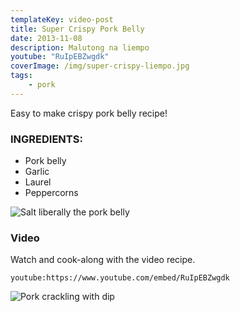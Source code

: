 ```yaml
---
templateKey: video-post
title: Super Crispy Pork Belly
date: 2013-11-08
description: Malutong na liempo
youtube: "RuIpEBZwgdk"
coverImage: /img/super-crispy-liempo.jpg
tags:
    - pork
---
```


Easy to make crispy pork belly recipe!

### INGREDIENTS:
* Pork belly
* Garlic
* Laurel
* Peppercorns

![Salt liberally the pork belly](/img/pork-belly-fresh.jpg)

### Video
Watch and cook-along with the video recipe.

`youtube:https://www.youtube.com/embed/RuIpEBZwgdk`

![Pork crackling with dip](/img/crispy-pork-belly-plated.jpg)

